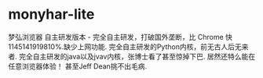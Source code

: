 # monyhar-lite
梦弘浏览器 自主研发版本 - 完全自主研发，打破国外垄断，比 Chrome 快 1145141919810%.缺少上网功能.
完全自主研发的Python内核，前无古人后无来者.
完全自主研发的java以及jvav内核，张博士看了甚至惊掉下巴.
居然还特么能在任意浏览器体验！
甚至Jeff Dean挑不出毛病.
